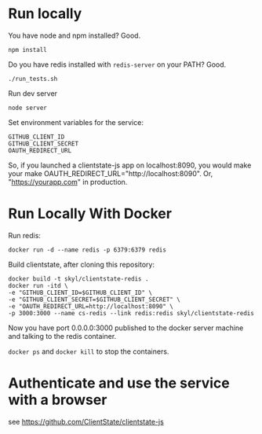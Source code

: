 Run locally
===========

You have node and npm installed? Good.

    npm install

Do you have redis installed with `redis-server` on your PATH? Good.

    ./run_tests.sh

Run dev server

    node server

Set environment variables for the service:

    GITHUB_CLIENT_ID
    GITHUB_CLIENT_SECRET
    OAUTH_REDIRECT_URL

So, if you launched a clientstate-js app on localhost:8090,
you would make your make OAUTH_REDIRECT_URL="http://localhost:8090".
Or, "https://yourapp.com" in production.


Run Locally With Docker
=======================

Run redis:

    docker run -d --name redis -p 6379:6379 redis

Build clientstate, after cloning this repository:

    docker build -t skyl/clientstate-redis .
    docker run -itd \
    -e "GITHUB_CLIENT_ID=$GITHUB_CLIENT_ID" \
    -e "GITHUB_CLIENT_SECRET=$GITHUB_CLIENT_SECRET" \
    -e "OAUTH_REDIRECT_URL=http://localhost:8090" \
    -p 3000:3000 --name cs-redis --link redis:redis skyl/clientstate-redis

Now you have port 0.0.0.0:3000 published to the docker server machine
and talking to the redis container.

`docker ps` and `docker kill` to stop the containers.


Authenticate and use the service with a browser
================================================

see https://github.com/ClientState/clientstate-js
